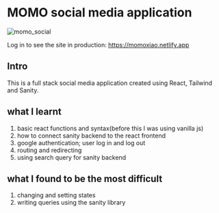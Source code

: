 # MOMO social media application
![momo_social](https://github.com/Fuxiao-Gao/MOMO/assets/116308835/a880e7c8-8679-494b-864b-8581892abb5a)

Log in to see the site in production: https://momoxiao.netlify.app

## Intro
This is a full stack social media application created using React, Tailwind and Sanity. 

## what I learnt
1. basic react functions and syntax(before this I was using vanilla js)
2. how to connect sanity backend to the react frontend
3. google authentication; user log in and log out
4. routing and redirecting
5. using search query for sanity backend

## what I found to be the most difficult
1. changing and setting states
2. writing queries using the sanity library



